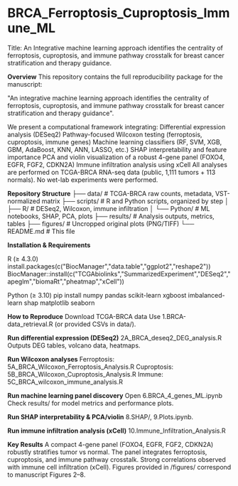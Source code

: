 # BRCA_Ferroptosis_Cuproptosis_Immune_ML
Title: An Integrative machine learning approach identifies the centrality of ferroptosis, cuproptosis, and immune pathway crosstalk for breast cancer stratification and therapy guidance.

**Overview**
This repository contains the full reproducibility package for the manuscript:

"An integrative machine learning approach identifies the centrality of ferroptosis, cuproptosis, and immune pathway crosstalk for breast cancer stratification and therapy guidance".

We present a computational framework integrating:
  Differential expression analysis (DESeq2)
  Pathway-focused Wilcoxon testing (ferroptosis, cuproptosis, immune genes)
  Machine learning classifiers (RF, SVM, XGB, GBM, AdaBoost, KNN, ANN, LASSO, etc.)
  SHAP interpretability and feature importance
  PCA and violin visualization of a robust 4-gene panel (FOXO4, EGFR, FGF2, CDKN2A)
  Immune infiltration analysis using xCell
All analyses are performed on TCGA-BRCA RNA-seq data (public, 1,111 tumors + 113 normals).
No wet-lab experiments were performed.

**Repository Structure**
├── data/                  # TCGA-BRCA raw counts, metadata, VST-normalized matrix
├── scripts/               # R and Python scripts, organized by step
│   ├── R/                 # DESeq2, Wilcoxon, immune infiltration
│   └── Python/            # ML notebooks, SHAP, PCA, plots
├── results/               # Analysis outputs, metrics, tables
├── figures/               # Uncropped original plots (PNG/TIFF)
└── README.md              # This file

**Installation & Requirements**

R (≥ 4.3.0)
install.packages(c("BiocManager","data.table","ggplot2","reshape2"))
BiocManager::install(c("TCGAbiolinks","SummarizedExperiment","DESeq2","apeglm","biomaRt","pheatmap","xCell"))

Python (≥ 3.10)
pip install numpy pandas scikit-learn xgboost imbalanced-learn shap matplotlib seaborn


  **How to Reproduce**
  Download TCGA-BRCA data
  Use 1.BRCA-data_retrieval.R (or provided CSVs in data/).
  
  **Run differential expression (DESeq2)**
  2A_BRCA_deseq2_DEG_analysis.R
  Outputs DEG tables, volcano data, heatmaps.

  **Run Wilcoxon analyses**
  Ferroptosis: 5A_BRCA_Wilcoxon_Ferroptosis_Analysis.R
  Cuproptosis: 5B_BRCA_Wilcoxon_Cuproptosis_Analysis.R
  Immune: 5C_BRCA_wilcoxon_immune_analysis.R

 **Run machine learning panel discovery**
  Open 6.BRCA_4_genes_ML.ipynb
  Check results/ for model metrics and performance plots.
  
 **Run SHAP interpretability & PCA/violin**
  8.SHAP/, 9.Plots.ipynb.

**Run immune infiltration analysis (xCell)**
  10.Immune_Infiltration_Analysis.R


**Key Results**
  A compact 4-gene panel (FOXO4, EGFR, FGF2, CDKN2A) robustly stratifies tumor vs normal.
  The panel integrates ferroptosis, cuproptosis, and immune pathway crosstalk.
  Strong correlations observed with immune cell infiltration (xCell).
  Figures provided in /figures/ correspond to manuscript Figures 2–8.
